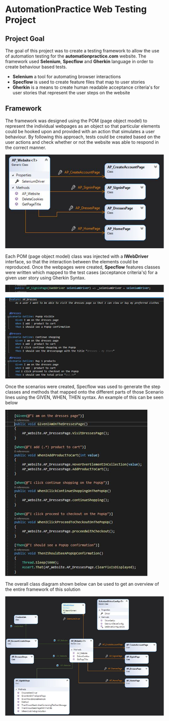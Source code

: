 # AutomationPractice Web Testing Project
## Project Goal

The goal of this project was to create a testing framework to allow the use of automation testing for the **automationpractice.com** website. The framework used **Selenium**, **Specflow** and **Gherkin** language in order to create behaviour based tests. 

* **Selenium** a tool for automating browser interactions
* **Specflow** is used to create feature files that map to user stories
* **Gherkin** is a means to create human readable acceptance criteria's for user stories that represent the user steps on the website

## Framework

The framework was designed using the POM (page object model) to represent the individual webpages as an object so that particular elements could be hooked upon and provided with an action that simulates a user behaviour. By following this approach, tests could be created based on the user actions and check whether or not the website was able to respond in the correct manner. 

![POMs](https://github.com/sarkerJ/AutomationPractice_TestingProject/blob/main/Images/POMs.JPG)

Each POM (page object model) class was injected with a **IWebDriver** interface, so that the interaction between the elements could be reproduced. Once the webpages were created, **Specflow** features classes were written which mapped to the test cases (acceptance criteria's) for a given user story using Gherkin Syntax.  

![DependencyInjection](https://github.com/sarkerJ/AutomationPractice_TestingProject/blob/main/Images/Dependency%20injection.JPG)

![gherkinScenarios](https://github.com/sarkerJ/AutomationPractice_TestingProject/blob/main/Images/Gherkin%20scenarios.JPG)

Once the scenarios were created, Specflow was used to generate the step classes and methods that mapped onto the different parts of those Scenario lines using the GIVEN, WHEN, THEN syntax. An example of this can be seen below

![stepclass](https://github.com/sarkerJ/AutomationPractice_TestingProject/blob/main/Images/stepclass.JPG)

The overall class diagram shown below can be used to get an overview of the entire framework of this solution

![classdiagram](https://github.com/sarkerJ/AutomationPractice_TestingProject/blob/main/Images/classdiagram.JPG)

